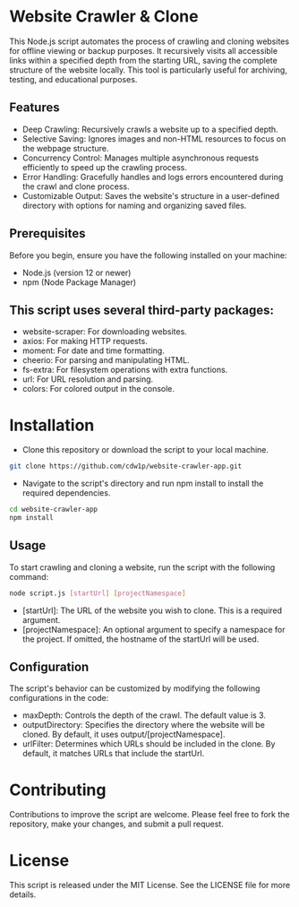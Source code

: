 # Website Crawler & Clone
This Node.js script automates the process of crawling and cloning websites for offline viewing or backup purposes. It recursively visits all accessible links within a specified depth from the starting URL, saving the complete structure of the website locally. This tool is particularly useful for archiving, testing, and educational purposes.

## Features
- Deep Crawling: Recursively crawls a website up to a specified depth.
- Selective Saving: Ignores images and non-HTML resources to focus on the webpage structure.
- Concurrency Control: Manages multiple asynchronous requests efficiently to speed up the crawling process.
- Error Handling: Gracefully handles and logs errors encountered during the crawl and clone process.
- Customizable Output: Saves the website's structure in a user-defined directory with options for naming and organizing saved files.

## Prerequisites
Before you begin, ensure you have the following installed on your machine:
- Node.js (version 12 or newer)
- npm (Node Package Manager)

## This script uses several third-party packages:
- website-scraper: For downloading websites.
- axios: For making HTTP requests.
- moment: For date and time formatting.
- cheerio: For parsing and manipulating HTML.
- fs-extra: For filesystem operations with extra functions.
- url: For URL resolution and parsing.
- colors: For colored output in the console.

# Installation
- Clone this repository or download the script to your local machine.
```bash
git clone https://github.com/cdw1p/website-crawler-app.git
```
- Navigate to the script's directory and run npm install to install the required dependencies.
```bash
cd website-crawler-app
npm install
```

## Usage
To start crawling and cloning a website, run the script with the following command:
```bash
node script.js [startUrl] [projectNamespace]
```
- [startUrl]: The URL of the website you wish to clone. This is a required argument.
- [projectNamespace]: An optional argument to specify a namespace for the project. If omitted, the hostname of the startUrl will be used.

## Configuration
The script's behavior can be customized by modifying the following configurations in the code:
- maxDepth: Controls the depth of the crawl. The default value is 3.
- outputDirectory: Specifies the directory where the website will be cloned. By default, it uses output/[projectNamespace].
- urlFilter: Determines which URLs should be included in the clone. By default, it matches URLs that include the startUrl.

# Contributing
Contributions to improve the script are welcome. Please feel free to fork the repository, make your changes, and submit a pull request.

# License
This script is released under the MIT License. See the LICENSE file for more details.